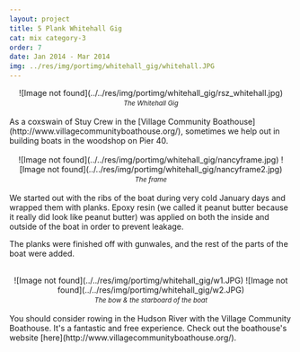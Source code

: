 ```yaml
---
layout: project
title: 5 Plank Whitehall Gig
cat: mix category-3
order: 7
date: Jan 2014 - Mar 2014
img: ../res/img/portimg/whitehall_gig/whitehall.JPG
---
```


<center>![Image not found](../../res/img/portimg/whitehall_gig/rsz_whitehall.jpg)<br>
<small><i>The Whitehall Gig</i></small></center><br>
As a coxswain of Stuy Crew in the [Village Community Boathouse](http://www.villagecommunityboathouse.org/), sometimes we help out in building boats in the woodshop on Pier 40.<br><br>
<center>![Image not found](../../res/img/portimg/whitehall_gig/nancyframe.jpg)
		![Image not found](../../res/img/portimg/whitehall_gig/nancyframe2.jpg)<br>
<small><i>The frame</i></small></center>
<br>
We started out with the ribs of the boat during very cold January days and wrapped them with planks. Epoxy resin (we called it peanut butter because it really did look like peanut butter) was applied on both the inside and outside of the boat in order to prevent leakage. 


The planks were finished off with gunwales, and the rest of the parts of the boat were added.
<br><br>
<center>![Image not found](../../res/img/portimg/whitehall_gig/w1.JPG)
		![Image not found](../../res/img/portimg/whitehall_gig/w2.JPG)<br>
<small><i>The bow & the starboard of the boat</i></small></center>
<br>
You should consider rowing in the Hudson River with the Village Community Boathouse. It's a fantastic and free experience. Check out the boathouse's website [here](http://www.villagecommunityboathouse.org/).